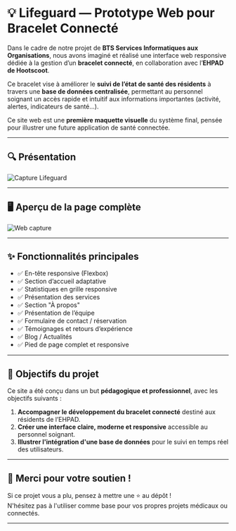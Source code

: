 # 💡 Lifeguard — Prototype Web pour Bracelet Connecté

Dans le cadre de notre projet de **BTS Services Informatiques aux Organisations**, nous avons imaginé et réalisé une interface web responsive dédiée à la gestion d’un **bracelet connecté**, en collaboration avec l’**EHPAD de Hootscoot**.

Ce bracelet vise à améliorer le **suivi de l’état de santé des résidents** à travers une **base de données centralisée**, permettant au personnel soignant un accès rapide et intuitif aux informations importantes (activité, alertes, indicateurs de santé...).

Ce site web est une **première maquette visuelle** du système final, pensée pour illustrer une future application de santé connectée.

---

## 🔍 Présentation

![Capture Lifeguard](https://user-images.githubusercontent.com/71099757/131668021-9e24f2e9-c554-43a9-b4e1-c97a3e102439.png)

---

## 🖥️ Aperçu de la page complète

![Web capture](https://user-images.githubusercontent.com/71099757/131667998-dd8a1a92-1373-4d29-b3ee-8260a4bb6a1e.jpeg)

---

## ✨ Fonctionnalités principales

- ✅ En-tête responsive (Flexbox)  
- ✅ Section d’accueil adaptative  
- ✅ Statistiques en grille responsive  
- ✅ Présentation des services  
- ✅ Section "À propos"  
- ✅ Présentation de l’équipe  
- ✅ Formulaire de contact / réservation  
- ✅ Témoignages et retours d’expérience  
- ✅ Blog / Actualités  
- ✅ Pied de page complet et responsive

---

## 🎯 Objectifs du projet

Ce site a été conçu dans un but **pédagogique et professionnel**, avec les objectifs suivants :

1. **Accompagner le développement du bracelet connecté** destiné aux résidents de l’EHPAD.
2. **Créer une interface claire, moderne et responsive** accessible au personnel soignant.
3. **Illustrer l'intégration d'une base de données** pour le suivi en temps réel des utilisateurs.

---

## 🙌 Merci pour votre soutien !

Si ce projet vous a plu, pensez à mettre une ⭐ au dépôt !  
N'hésitez pas à l'utiliser comme base pour vos propres projets médicaux ou connectés.

---

